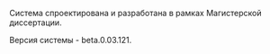 Система спроектирована и разработана в рамках Магистерской диссертации.

Версия системы - beta.0.03.121.
